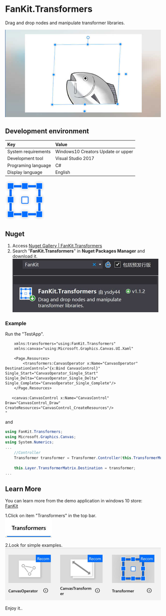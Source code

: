 # FanKit.Transformers

 Drag and drop nodes and manipulate transformer libraries. 

![](ScreenShot/ScreenShot001.jpg)


## Development environment

|Key|Value|
|:-|:-|
|System requirements| Windows10 Creators Update or upper|
|Development tool|Visual Studio 2017|
|Programing language|C#|
|Display language|English|

![](ScreenShot/logo.png)

  
## Nuget

1. Access [Nuget Gallery | FanKit.Transformers](https://www.nuget.org/packages/FanKit.Transformers)
2. Search "**FanKit.Transformers**" in **Nuget Packages Manager** and download it.  
![](ScreenShot/Thumbnails000.jpg)


### Example

Run the "TestApp".

```xaml
    xmlns:transformers="using:FanKit.Transformers"
    xmlns:canvas="using:Microsoft.Graphics.Canvas.UI.Xaml"

    <Page.Resources>
        <transformers:CanvasOperator x:Name="CanvasOperator" DestinationControl="{x:Bind CanvasControl}" Single_Start="CanvasOperator_Single_Start" Single_Delta="CanvasOperator_Single_Delta" Single_Complete="CanvasOperator_Single_Complete"/>
    </Page.Resources>

   <canvas:CanvasControl x:Name="CanvasControl" Draw="CanvasControl_Draw" CreateResources="CanvasControl_CreateResources"/>   
"
```
and

```csharp
using FanKit.Transformers;
using Microsoft.Graphics.Canvas;
using System.Numerics;
...
    //Controller
    Transformer transformer = Transformer.Controller(this.TransformerMode, startingPoint, point, this.Layer.TransformerMatrix.OldDestination, isRatio, isCenter);

    this.Layer.TransformerMatrix.Destination = transformer;
...
```


## Learn More

You can learn more from the demo application in windows 10 store:<br/>
[FanKit](https://apps.microsoft.com/detail/9pd2jjzqf524)


1.Click on item "Transformers" in the top bar.  
![](ScreenShot/Thumbnails001.jpg)

2.Look for simple examples.  
![](ScreenShot/Thumbnails002.jpg)


Enjoy it..
